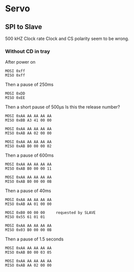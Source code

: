# Servo

## SPI to Slave

500 kHZ Clock rate
Clock and CS polarity seem to be wrong.

### Without CD in tray

After power on

    MOSI 0xff
    MISO 0xff

Then a pause of 250ms

    MOSI 0xDD
    MISO 0xEE

Then a short pause of 500µs
Is this the release number?

    MOSI 0xAA AA AA AA AA
    MISO 0xBB A3 41 00 00

    MOSI 0xAA AA AA AA AA
    MISO 0xAB AA 02 00 00

    MOSI 0xAA AA AA AA AA
    MISO 0xAB B0 00 00 02

Then a pause of 600ms

    MOSI 0xAA AA AA AA AA
    MISO 0xAB B0 00 00 11

    MOSI 0xAA AA AA AA AA
    MISO 0xAB B0 00 00 0B

Then a pause of 40ms

    MOSI 0xAA AA AA AA AA
    MISO 0xAB AA 01 00 00

    MOSI 0xB0 00 00 00     requested by SLAVE
    MISO 0x55 61 01 01

    MOSI 0xAA AA AA AA AA
    MISO 0x03 B0 00 00 0B

Then a pause of 1.5 seconds

    MOSI 0xAA AA AA AA AA
    MISO 0xAB B0 00 03 05

    MOSI 0xAA AA AA AA AA
    MISO 0xAB AA 02 00 00
